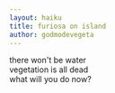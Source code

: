 ```yaml
---
layout: haiku
title: furiosa on island
author: godmodevegeta
---
```


there won't be water <br>
vegetation is all dead <br>
what will you do now? <br>